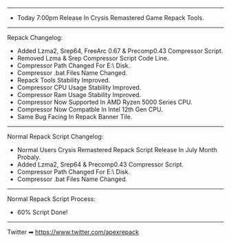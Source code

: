 *************************************************************************************************
- Today 7:00pm Release In Crysis Remastered Game Repack Tools.
*************************************************************************************************
Repack Changelog:
- Added Lzma2, Srep64, FreeArc 0.67 & Precomp0.43 Compressor Script.
- Removed Lzma & Srep Compressor Script Code Line.
- Compressor Path Changed For E:\ Disk.
- Compressor .bat Files Name Changed.
- Repack Tools Stability Improved.
- Compressor CPU Usage Stability Improved.
- Compressor Ram Usage Stability Improved.
- Compressor Now Supported In AMD Ryzen 5000 Series CPU.
- Compressor Now Compatble In Intel 12th Gen CPU.
- Same Bug Facing In Repack Banner Tile.
*************************************************************************************************
Normal Repack Script Changelog:
- Normal Users Crysis Remastered Repack Script Release In July Month Probaly.
- Added Lzma2, Srep64 & Precomp0.43 Compressor Script.
- Compressor Path Changed For E:\ Disk.
- Compressor .bat Files Name Changed.
***************************************************************************************************
Normal Repack Script Process:
- 60% Script Done!
***************************************************************************************************

Twitter ➡ https://www.twitter.com/apexrepack
